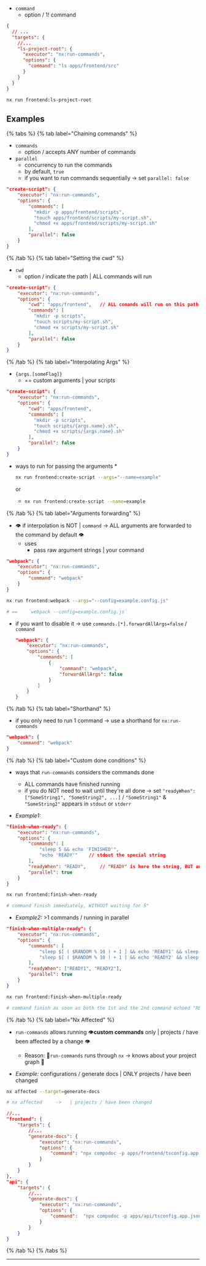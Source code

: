 * `command`
  * option / 1! command

```json title="project.json"
{
  // ...
  "targets": {
    //...
    "ls-project-root": {
      "executor": "nx:run-commands",
      "options": {
        "command": "ls apps/frontend/src"
      }
    }
  }
}
```

```bash
nx run frontend:ls-project-root
```

## Examples

{% tabs %}
{% tab label="Chaining commands" %}

* `commands`
  * option / accepts ANY number of commands
* `parallel`
  * concurrency to run the commands
  * by default, `true`
  * if you want to run commands sequentially -> set `parallel: false`

```json
"create-script": {
    "executor": "nx:run-commands",
    "options": {
        "commands": [
          "mkdir -p apps/frontend/scripts",
          "touch apps/frontend/scripts/my-script.sh",
          "chmod +x apps/frontend/scripts/my-script.sh"
        ],
        "parallel": false
    }
}
```

{% /tab %}
{% tab label="Setting the cwd" %}

* `cwd`
  * option / indicate the path | ALL commands will run

```json
"create-script": {
    "executor": "nx:run-commands",
    "options": {
        "cwd": "apps/frontend",   // ALL comands will run on this path
        "commands": [
          "mkdir -p scripts",
          "touch scripts/my-script.sh",
          "chmod +x scripts/my-script.sh"
        ],
        "parallel": false
    }
}
```

{% /tab %}
{% tab label="Interpolating Args" %}

* `{args.[someFlag]}`
  * == custom arguments | your scripts

```json
"create-script": {
    "executor": "nx:run-commands",
    "options": {
        "cwd": "apps/frontend",
        "commands": [
          "mkdir -p scripts",
          "touch scripts/{args.name}.sh",
          "chmod +x scripts/{args.name}.sh"
        ],
        "parallel": false
    }
}
```

* ways to run for passing the arguments
  * 
    ```bash
    nx run frontend:create-script --args="--name=example"
    ```

    or

  *  
    ```bash
    nx run frontend:create-script --name=example
    ```

{% /tab %}
{% tab label="Arguments forwarding" %}

* 👁️ if interpolation is NOT | `command` -> ALL arguments are forwarded to the command by default 👁️
  * uses
    * pass raw argument strings | your command

```json
"webpack": {
    "executor": "nx:run-commands",
    "options": {
        "command": "webpack"
    }
}
```

```bash
nx run frontend:webpack --args="--config=example.config.js"

# ==    `webpack --config=example.config.js`  
```

  * if you want to disable it -> use `commands.[*].forwardAllArgs=false` / `command`

    ```json
    "webpack": {
        "executor": "nx:run-commands",
        "options": {
            "commands": [
                {
                    "command": "webpack",
                    "forwardAllArgs": false
                }
            ]
        }
    }
    ```

{% /tab %}
{% tab label="Shorthand" %}

* if you only need to run 1 command -> use a shorthand for `nx:run-commands`

```json
"webpack": {
    "command": "webpack"
}
```

{% /tab %}
{% tab label="Custom done conditions" %}

* ways that `run-commands` considers the commands done
  * ALL commands have finished running
  * if you do NOT need to wait until they're all done -> set `"readyWhen": ["SomeString1", "SomeString2", ...]` / `"SomeString1"` & `"SomeString2"` appears in `stdout` or `stderr`

* _Example1:_ 

```json
"finish-when-ready": {
    "executor": "nx:run-commands",
    "options": {
        "commands": [
            "sleep 5 && echo 'FINISHED'",
            "echo 'READY'"    // stdout the special string
        ],
        "readyWhen": "READY",     // "READY" is here the string, BUT any could be set
        "parallel": true
    }
}
```

```bash
nx run frontend:finish-when-ready

# command finish immediately, WITHOUT waiting for 5"
```

* _Example2:_ >1 commands / running in parallel

```json
"finish-when-multiple-ready": {
    "executor": "nx:run-commands",
    "options": {
        "commands": [
            "sleep $[ ( $RANDOM % 10 ) + 1 ] && echo 'READY1' && sleep 3600",
            "sleep $[ ( $RANDOM % 10 ) + 1 ] && echo 'READY2' && sleep 3600",
        ],
        "readyWhen": ["READY1", "READY2"],
        "parallel": true
    }
}
```

```bash
nx run frontend:finish-when-multiple-ready

# command finish as soon as both the 1st and the 2nd command echoed "READY" (between 1 and 10 seconds), instead of waiting for the extra hour
```


{% /tab %}
{% tab label="Nx Affected" %}

* `run-commands` allows running 👁️**custom commands** only | projects / have been affected by a change 👁️
  * Reason: 🧠`run-commands` runs through `nx` -> knows about your project graph 🧠

* _Example:_ configurations / generate docs | ONLY projects / have been changed

```bash
nx affected --target=generate-docs

# nx affected     ->   | projects / have been changed
```

```json
//...
"frontend": {
    "targets": {
        //...
        "generate-docs": {
            "executor": "nx:run-commands",
            "options": {
                "command": "npx compodoc -p apps/frontend/tsconfig.app.json"
            }
        }
    }
},
"api": {
    "targets": {
        //...
        "generate-docs": {
            "executor": "nx:run-commands",
            "options": {
                "command":  "npx compodoc -p apps/api/tsconfig.app.json"
            }
        }
    }
}
```

{% /tab %}
{% /tabs %}

---
